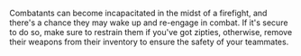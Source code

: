 Combatants can become incapacitated in the midst of a firefight, and there's a chance they may wake up and re-engage in combat. If it's secure to do so, make sure to restrain them if you've got zipties, otherwise, remove their weapons from their inventory to ensure the safety of your teammates.
